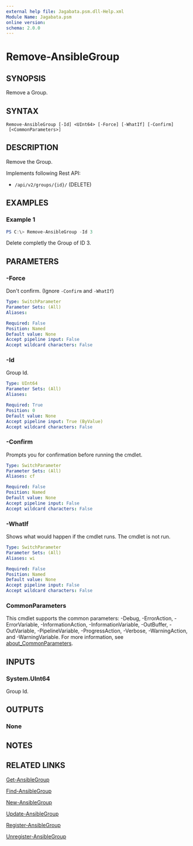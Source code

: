 ```yaml
---
external help file: Jagabata.psm.dll-Help.xml
Module Name: Jagabata.psm
online version:
schema: 2.0.0
---
```


# Remove-AnsibleGroup

## SYNOPSIS
Remove a Group.

## SYNTAX

```
Remove-AnsibleGroup [-Id] <UInt64> [-Force] [-WhatIf] [-Confirm]
 [<CommonParameters>]
```

## DESCRIPTION
Remove the Group.

Implements following Rest API:  
- `/api/v2/groups/{id}/` (DELETE)  

## EXAMPLES

### Example 1
```powershell
PS C:\> Remove-AnsibleGroup -Id 3
```

Delete completly the Group of ID 3.

## PARAMETERS

### -Force
Don't confirm. (Ignore `-Confirm` and `-WhatIf`)

```yaml
Type: SwitchParameter
Parameter Sets: (All)
Aliases:

Required: False
Position: Named
Default value: None
Accept pipeline input: False
Accept wildcard characters: False
```

### -Id
Group Id.

```yaml
Type: UInt64
Parameter Sets: (All)
Aliases:

Required: True
Position: 0
Default value: None
Accept pipeline input: True (ByValue)
Accept wildcard characters: False
```

### -Confirm
Prompts you for confirmation before running the cmdlet.

```yaml
Type: SwitchParameter
Parameter Sets: (All)
Aliases: cf

Required: False
Position: Named
Default value: None
Accept pipeline input: False
Accept wildcard characters: False
```

### -WhatIf
Shows what would happen if the cmdlet runs.
The cmdlet is not run.

```yaml
Type: SwitchParameter
Parameter Sets: (All)
Aliases: wi

Required: False
Position: Named
Default value: None
Accept pipeline input: False
Accept wildcard characters: False
```

### CommonParameters
This cmdlet supports the common parameters: -Debug, -ErrorAction, -ErrorVariable, -InformationAction, -InformationVariable, -OutBuffer, -OutVariable, -PipelineVariable, -ProgressAction, -Verbose, -WarningAction, and -WarningVariable. For more information, see [about_CommonParameters](http://go.microsoft.com/fwlink/?LinkID=113216).

## INPUTS

### System.UInt64
Group Id.

## OUTPUTS

### None
## NOTES

## RELATED LINKS

[Get-AnsibleGroup](Get-AnsibleGroup.md)

[Find-AnsibleGroup](Find-AnsibleGroup.md)

[New-AnsibleGroup](New-AnsibleGroup.md)

[Update-AnsibleGroup](Update-AnsibleGroup.md)

[Register-AnsibleGroup](Register-AnsibleGroup.md)

[Unregister-AnsibleGroup](Unregister-AnsibleGroup.md)
